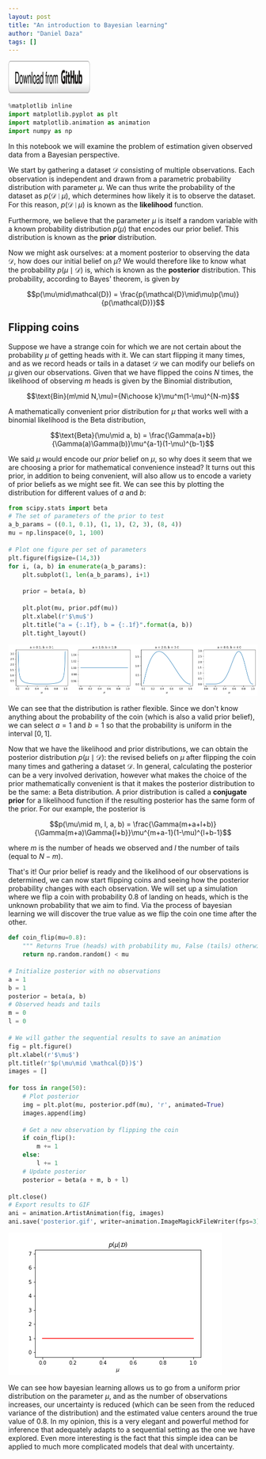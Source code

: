 ```yaml
---
layout: post
title: "An introduction to Bayesian learning"
author: "Daniel Daza"
tags: []
---
```

<script type="text/x-mathjax-config">
MathJax.Hub.Config({
  tex2jax: {inlineMath: [['$','$']]}
});
</script>
<a href=""><img src="assets/img/github_button.png" alt="Download from GitHub" width="165" height="65"></a>


```python
%matplotlib inline
import matplotlib.pyplot as plt
import matplotlib.animation as animation
import numpy as np
```

In this notebook we will examine the problem of estimation given observed data from a Bayesian perspective.

We start by gathering a dataset $\mathcal{D}$ consisting of multiple observations. Each observation is independent and drawn from a parametric probability distribution with parameter $\mu$. We can thus write the probability of the dataset as $p(\mathcal{D}\mid\mu)$, which determines how likely it is to observe the dataset. For this reason, $p(\mathcal{D}\mid\mu)$ is known as the **likelihood** function.

Furthermore, we believe that the parameter $\mu$ is itself a random variable with a known probability distribution $p(\mu)$ that encodes our prior belief. This distribution is known as the **prior** distribution.

Now we might ask ourselves: at a moment posterior to observing the data $\mathcal{D}$, how does our initial belief on $\mu$? We would therefore like to know what the probability $p(\mu\mid\mathcal{D})$ is, which is known as the **posterior** distribution. This probability, according to Bayes' theorem, is given by

$$p(\mu\mid\mathcal{D}) = \frac{p(\mathcal{D}\mid\mu)p(\mu)}{p(\mathcal{D})}$$

## Flipping coins

Suppose we have a strange coin for which we are not certain about the probability $\mu$ of getting heads with it. We can start flipping it many times, and as we record heads or tails in a dataset $\mathcal{D}$ we can modify our beliefs on $\mu$ given our observations. Given that we have flipped the coins $N$ times, the likelihood of observing $m$ heads is given by the Binomial distribution,

$$\text{Bin}(m\mid N,\mu)={N\choose k}\mu^m(1-\mu)^{N-m}$$

A mathematically convenient prior distribution for $\mu$ that works well with a binomial likelihood is the Beta distribution,

$$\text{Beta}(\mu\mid a, b) = \frac{\Gamma(a+b)}{\Gamma(a)\Gamma(b)}\mu^{a-1}(1-\mu)^{b-1}$$

We said $\mu$ would encode our *prior* belief on $\mu$, so why does it seem that we are choosing a prior for mathematical convenience instead? It turns out this prior, in addition to being convenient, will also allow us to encode a variety of prior beliefs as we might see fit. We can see this by plotting the distribution for different values of $a$ and $b$:


```python
from scipy.stats import beta
# The set of parameters of the prior to test
a_b_params = ((0.1, 0.1), (1, 1), (2, 3), (8, 4))
mu = np.linspace(0, 1, 100)

# Plot one figure per set of parameters
plt.figure(figsize=(14,3))
for i, (a, b) in enumerate(a_b_params):
    plt.subplot(1, len(a_b_params), i+1)

    prior = beta(a, b)

    plt.plot(mu, prior.pdf(mu))    
    plt.xlabel(r'$\mu$')
    plt.title("a = {:.1f}, b = {:.1f}".format(a, b))
    plt.tight_layout()
```


![png](assets/img/bayesian-learning-intro_files/bayesian-learning-intro_2_0.png)


We can see that the distribution is rather flexible. Since we don't know anything about the probability of the coin (which is also a valid prior belief), we can select $a=1$ and $b=1$ so that the probability is uniform in the interval $[0, 1]$.

Now that we have the likelihood and prior distributions, we can obtain the posterior distribution $p(\mu\mid \mathcal{D})$: the revised beliefs on $\mu$ after flipping the coin many times and gathering a dataset $\mathcal{D}$. In general, calculating the posterior can be a very involved derivation, however what makes the choice of the prior mathematically convenient is that it makes the posterior distribution to be the same: a Beta distribution. A prior distribution is called a **conjugate prior** for a likelihood function if the resulting posterior has the same form of the prior. For our example, the posterior is

$$p(\mu\mid m, l, a, b) = \frac{\Gamma(m+a+l+b)}{\Gamma(m+a)\Gamma{l+b}}\mu^{m+a-1}(1-\mu)^{l+b-1}$$

where $m$ is the number of heads we observed and $l$ the number of tails (equal to $N-m$).

That's it! Our prior belief is ready and the likelihood of our observations is determined, we can now start flipping coins and seeing how the posterior probability changes with each observation. We will set up a simulation where we flip a coin with probability 0.8 of landing on heads, which is the unknown probability that we aim to find. Via the process of bayesian learning we will discover the true value as we flip the coin one time after the other.


```python
def coin_flip(mu=0.8):
    """ Returns True (heads) with probability mu, False (tails) otherwise. """
    return np.random.random() < mu

# Initialize posterior with no observations
a = 1
b = 1
posterior = beta(a, b)
# Observed heads and tails
m = 0
l = 0

# We will gather the sequential results to save an animation
fig = plt.figure()
plt.xlabel(r'$\mu$')
plt.title(r'$p(\mu\mid \mathcal{D})$')
images = []

for toss in range(50):
    # Plot posterior
    img = plt.plot(mu, posterior.pdf(mu), 'r', animated=True)    
    images.append(img)

    # Get a new observation by flipping the coin
    if coin_flip():
        m += 1
    else:
        l += 1
    # Update posterior
    posterior = beta(a + m, b + l)

plt.close()
# Export results to GIF
ani = animation.ArtistAnimation(fig, images)
ani.save('posterior.gif', writer=animation.ImageMagickFileWriter(fps=3))
```

![Alt Text](assets/img/bayesian-learning-intro_files/posterior.gif)

We can see how bayesian learning allows us to go from a uniform prior distribution on the parameter $\mu$, and as the number of observations increases, our uncertainty is reduced (which can be seen from the reduced variance of the distribution) and the estimated value centers around the true value of 0.8.
In my opinion, this is a very elegant and powerful method for inference that adequately adapts to a sequential setting as the one we have explored. Even more interesting is the fact that this simple idea can be applied to much more complicated models that deal with uncertainty.
